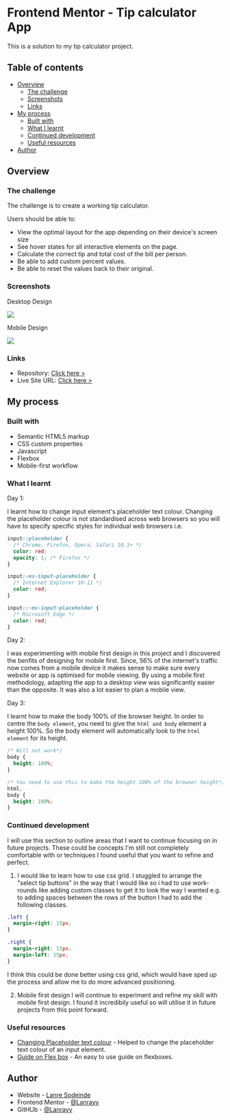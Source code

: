 # Frontend Mentor - Tip calculator App

This is a solution to my tip calculator project.

## Table of contents

- [Overview](#overview)
  - [The challenge](#the-challenge)
  - [Screenshots](#screenshots)
  - [Links](#links)
- [My process](#my-process)
  - [Built with](#built-with)
  - [What I learnt](#what-i-learnt)
  - [Continued development](#continued-development)
  - [Useful resources](#useful-resources)
- [Author](#author)

## Overview

### The challenge

The challenge is to create a working tip calculator.

Users should be able to:

- View the optimal layout for the app depending on their device's screen size
- See hover states for all interactive elements on the page.
- Calculate the correct tip and total cost of the bill per person.
- Be able to add custom percent values.
- Be able to reset the values back to their original.

### Screenshots

Desktop Design

![](design/desktop-design-empty.jpg)

Mobile Design

![](design/mobile-design.jpg)

### Links

- Repository: [Click here >](https://github.com/Lanrayy/tip-calculator-app)
- Live Site URL: [Click here >](https://tip-calculator-app-brown.vercel.app)

## My process

### Built with

- Semantic HTML5 markup
- CSS custom properties
- Javascript
- Flexbox
- Mobile-first workflow

### What I learnt

Day 1:

I learnt how to change input element's placeholder text colour. Changing the placeholder colour is not standardised across web browsers so you will have to specify specific styles for individual web browsers i.e.

```css
input::placeholder {
  /* Chrome, Firefox, Opera, Safari 10.1+ */
  color: red;
  opacity: 1; /* Firefox */
}

input:-ms-input-placeholder {
  /* Internet Explorer 10-11 */
  color: red;
}

input::-ms-input-placeholder {
  /* Microsoft Edge */
  color: red;
}
```

Day 2:

I was experimenting with mobile first design in this project and I discovered the benfits of designing for mobile first. Since, 56% of the internet's traffic now comes from a mobile device it makes sense to make sure every website or app is optimised for mobile viewing. By using a mobile first methodology, adapting the app to a desktop view was significantly easier than the opposite. It was also a lot easier to plan a mobile view.

Day 3:

I learnt how to make the body 100% of the browser height. In order to centre the `body element`, you need to give the `html and body` element a height 100%. So the body element will automatically look to the `html element` for its height.

```css
/* Will not work*/
body {
  height: 100%;
}

/* You need to use this to make the height 100% of the browser height*/
html,
body {
  height: 100%;
}
```

### Continued development

I will use this section to outline areas that I want to continue focusing on in future projects. These could be concepts I'm still not completely comfortable with or techniques I found useful that you want to refine and perfect.

1. I would like to learn how to use css grid. I stuggled to arrange the "select tip buttons" in the way that I would like so i had to use work-rounds like adding custom classes to get it to look the way I wanted e.g. to adding spaces between the rows of the button I had to add the following classes.

```css
.left {
  margin-right: 15px;
}

.right {
  margin-right: 15px;
  margin-left: 15px;
}
```

I think this could be done better using css grid, which would have sped up the process and allow me to do more advanced positioning.

2. Mobile first design
   I will continue to experiment and refine my skill with mobile first design. I found it incredibily useful so will utilise it in future projects from this point forward.

### Useful resources

- [Changing Placeholder text colour](https://www.w3schools.com/howto/howto_css_placeholder.asp) - Helped to change the placeholder text colour of an input element.
- [Guide on Flex box](https://css-tricks.com/snippets/css/a-guide-to-flexbox/) - An easy to use guide on flexboxes.

## Author

- Website - [Lanre Sodeinde](https://www.github.com/Lanrayy)
- Frontend Mentor - [@Lanrayy](https://www.frontendmentor.io/profile/Lanrayy)
- GitHUb - [@Lanrayy](https://www.github.com/Lanrayy)
